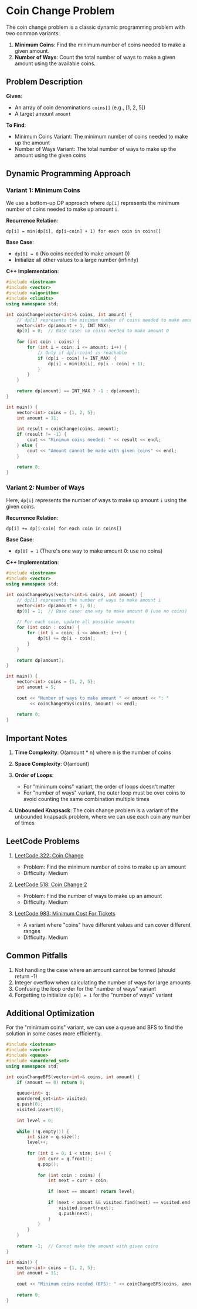 # Coin Change Problem

The coin change problem is a classic dynamic programming problem with two common variants:

1. **Minimum Coins**: Find the minimum number of coins needed to make a given amount.
2. **Number of Ways**: Count the total number of ways to make a given amount using the available coins.

## Problem Description

**Given**:
- An array of coin denominations `coins[]` (e.g., [1, 2, 5])
- A target amount `amount`

**To Find**:
- Minimum Coins Variant: The minimum number of coins needed to make up the amount
- Number of Ways Variant: The total number of ways to make up the amount using the given coins

## Dynamic Programming Approach

### Variant 1: Minimum Coins

We use a bottom-up DP approach where `dp[i]` represents the minimum number of coins needed to make up amount `i`.

**Recurrence Relation**:
```
dp[i] = min(dp[i], dp[i-coin] + 1) for each coin in coins[]
```

**Base Case**:
- `dp[0] = 0` (No coins needed to make amount 0)
- Initialize all other values to a large number (infinity)

**C++ Implementation**:

```cpp
#include <iostream>
#include <vector>
#include <algorithm>
#include <climits>
using namespace std;

int coinChange(vector<int>& coins, int amount) {
    // dp[i] represents the minimum number of coins needed to make amount i
    vector<int> dp(amount + 1, INT_MAX);
    dp[0] = 0;  // Base case: no coins needed to make amount 0
    
    for (int coin : coins) {
        for (int i = coin; i <= amount; i++) {
            // Only if dp[i-coin] is reachable
            if (dp[i - coin] != INT_MAX) {
                dp[i] = min(dp[i], dp[i - coin] + 1);
            }
        }
    }
    
    return dp[amount] == INT_MAX ? -1 : dp[amount];
}

int main() {
    vector<int> coins = {1, 2, 5};
    int amount = 11;
    
    int result = coinChange(coins, amount);
    if (result != -1) {
        cout << "Minimum coins needed: " << result << endl;
    } else {
        cout << "Amount cannot be made with given coins" << endl;
    }
    
    return 0;
}
```

### Variant 2: Number of Ways

Here, `dp[i]` represents the number of ways to make up amount `i` using the given coins.

**Recurrence Relation**:
```
dp[i] += dp[i-coin] for each coin in coins[]
```

**Base Case**:
- `dp[0] = 1` (There's one way to make amount 0: use no coins)

**C++ Implementation**:

```cpp
#include <iostream>
#include <vector>
using namespace std;

int coinChangeWays(vector<int>& coins, int amount) {
    // dp[i] represents the number of ways to make amount i
    vector<int> dp(amount + 1, 0);
    dp[0] = 1;  // Base case: one way to make amount 0 (use no coins)
    
    // For each coin, update all possible amounts
    for (int coin : coins) {
        for (int i = coin; i <= amount; i++) {
            dp[i] += dp[i - coin];
        }
    }
    
    return dp[amount];
}

int main() {
    vector<int> coins = {1, 2, 5};
    int amount = 5;
    
    cout << "Number of ways to make amount " << amount << ": " 
         << coinChangeWays(coins, amount) << endl;
    
    return 0;
}
```

## Important Notes

1. **Time Complexity**: O(amount * n) where n is the number of coins
2. **Space Complexity**: O(amount)

3. **Order of Loops**:
   - For "minimum coins" variant, the order of loops doesn't matter
   - For "number of ways" variant, the outer loop must be over coins to avoid counting the same combination multiple times

4. **Unbounded Knapsack**: The coin change problem is a variant of the unbounded knapsack problem, where we can use each coin any number of times

## LeetCode Problems

1. [LeetCode 322: Coin Change](https://leetcode.com/problems/coin-change/)
   - Problem: Find the minimum number of coins to make up an amount
   - Difficulty: Medium

2. [LeetCode 518: Coin Change 2](https://leetcode.com/problems/coin-change-2/)
   - Problem: Find the number of ways to make up an amount
   - Difficulty: Medium

3. [LeetCode 983: Minimum Cost For Tickets](https://leetcode.com/problems/minimum-cost-for-tickets/)
   - A variant where "coins" have different values and can cover different ranges
   - Difficulty: Medium

## Common Pitfalls

1. Not handling the case where an amount cannot be formed (should return -1)
2. Integer overflow when calculating the number of ways for large amounts
3. Confusing the loop order for the "number of ways" variant
4. Forgetting to initialize `dp[0] = 1` for the "number of ways" variant

## Additional Optimization

For the "minimum coins" variant, we can use a queue and BFS to find the solution in some cases more efficiently.

```cpp
#include <iostream>
#include <vector>
#include <queue>
#include <unordered_set>
using namespace std;

int coinChangeBFS(vector<int>& coins, int amount) {
    if (amount == 0) return 0;
    
    queue<int> q;
    unordered_set<int> visited;
    q.push(0);
    visited.insert(0);
    
    int level = 0;
    
    while (!q.empty()) {
        int size = q.size();
        level++;
        
        for (int i = 0; i < size; i++) {
            int curr = q.front();
            q.pop();
            
            for (int coin : coins) {
                int next = curr + coin;
                
                if (next == amount) return level;
                
                if (next < amount && visited.find(next) == visited.end()) {
                    visited.insert(next);
                    q.push(next);
                }
            }
        }
    }
    
    return -1;  // Cannot make the amount with given coins
}

int main() {
    vector<int> coins = {1, 2, 5};
    int amount = 11;
    
    cout << "Minimum coins needed (BFS): " << coinChangeBFS(coins, amount) << endl;
    
    return 0;
}
```
